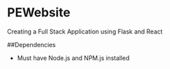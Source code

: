 # PEWebsite
Creating a Full Stack Application using Flask and React

##Dependencies
 - Must have Node.js and NPM.js installed
